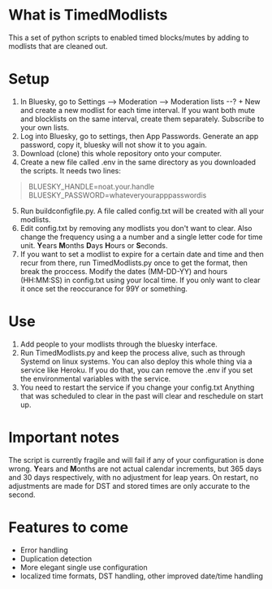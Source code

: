 # What is TimedModlists
This a set of python scripts to enabled timed blocks/mutes by adding to modlists that are cleaned out.

# Setup
1. In Bluesky, go to Settings --> Moderation --> Moderation lists --? + New and create a new modlist for each time interval. If you want both mute and blocklists on the same interval, create them separately. Subscribe to your own lists.
2. Log into Bluesky, go to settings, then App Passwords. Generate an app password, copy it, bluesky will not show it to you again.
3. Download (clone) this whole repository onto your computer.
4. Create a new file called .env in the same directory as you downloaded the scripts. It needs two lines:
> BLUESKY_HANDLE=noat.your.handle
> BLUESKY_PASSWORD=whateveryourapppasswordis
5. Run buildconfigfile.py. A file called config.txt will be created with all your modlists.
6. Edit config.txt by removing any modlists you don't want to clear. Also change the frequency using a a number and a single letter code for time unit. **Y**ears **M**onths **D**ays **H**ours or **S**econds.
7. If you want to set a modlist to expire for a certain date and time and then recur from there, run TimedModlists.py once to get the format, then break the proccess. Modify the dates (MM-DD-YY) and hours (HH:MM:SS) in config.txt using your local time. If you only want to clear it once set the reoccurance for 99Y or something.

# Use
1. Add people to your modlists through the bluesky interface.
2. Run TimedModlists.py and keep the process alive, such as through Systemd on linux systems. You can also deploy this whole thing via a service like Heroku. If you do that, you can remove the .env if you set the environmental variables with the service.
3. You need to restart the service if you change your config.txt Anything that was scheduled to clear in the past will clear and reschedule on start up.

# Important notes
The script is currently fragile and will fail if any of your configuration is done wrong.
**Y**ears and **M**onths are not actual calendar increments, but 365 days and 30 days respectively, with no adjustment for leap years.
On restart, no adjustments are made for DST and stored times are only accurate to the second.

# Features to come
- Error handling
- Duplication detection
- More elegant single use configuration
- localized time formats, DST handling, other improved date/time handling